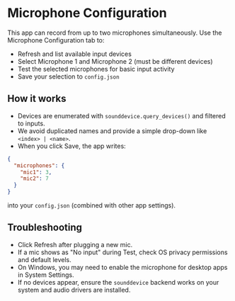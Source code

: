 # Microphone Configuration

This app can record from up to two microphones simultaneously. Use the Microphone Configuration tab to:

- Refresh and list available input devices
- Select Microphone 1 and Microphone 2 (must be different devices)
- Test the selected microphones for basic input activity
- Save your selection to `config.json`

## How it works

- Devices are enumerated with `sounddevice.query_devices()` and filtered to inputs.
- We avoid duplicated names and provide a simple drop-down like `<index> | <name>`.
- When you click Save, the app writes:

```json
{
  "microphones": {
    "mic1": 3,
    "mic2": 7
  }
}
```

into your `config.json` (combined with other app settings).

## Troubleshooting

- Click Refresh after plugging a new mic.
- If a mic shows as "No input" during Test, check OS privacy permissions and default levels.
- On Windows, you may need to enable the microphone for desktop apps in System Settings.
- If no devices appear, ensure the `sounddevice` backend works on your system and audio drivers are installed.

